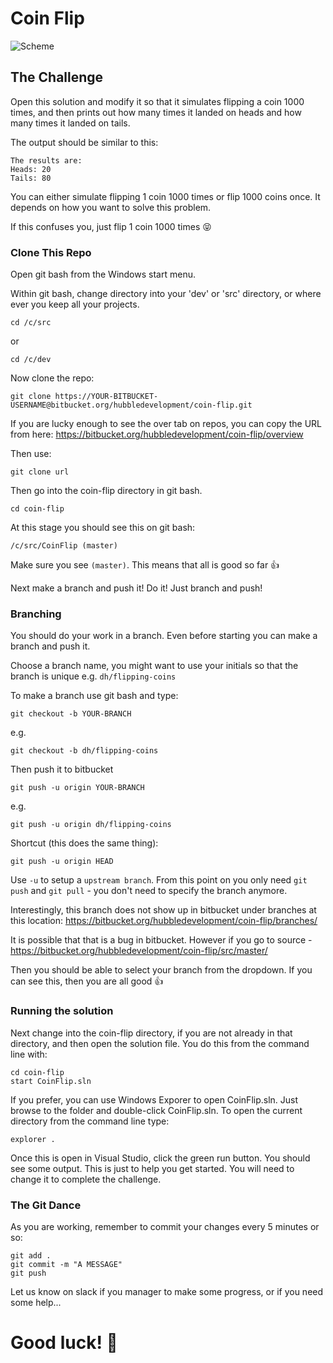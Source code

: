 ﻿# Coin Flip

![Scheme](https://d30y9cdsu7xlg0.cloudfront.net/png/98997-200.png)

## The Challenge

Open this solution and modify it so that it simulates flipping a coin 1000 times, and then prints out how many times it landed on heads and how many times it landed on tails.

The output should be similar to this:
```
The results are:
Heads: 20
Tails: 80
```

You can either simulate flipping 1 coin 1000 times or flip 1000 coins once. It depends on how you want to solve this problem.

If this confuses you, just flip 1 coin 1000 times 😝

### Clone This Repo

Open git bash from the Windows start menu.

Within git bash, change directory into your 'dev' or 'src' directory, or where ever you keep all your projects.

```
cd /c/src
```
or
```
cd /c/dev
```

Now clone the repo:

```
git clone https://YOUR-BITBUCKET-USERNAME@bitbucket.org/hubbledevelopment/coin-flip.git
```

If you are lucky enough to see the over tab on repos, you can copy the URL from here: https://bitbucket.org/hubbledevelopment/coin-flip/overview

Then use:
```
git clone url
```

Then go into the coin-flip directory in git bash.

```
cd coin-flip
```

At this stage you should see this on git bash:

```
/c/src/CoinFlip (master)
```

Make sure you see `(master)`. This means that all is good so far 👍

Next make a branch and push it! Do it! Just branch and push!

### Branching

You should do your work in a branch. Even before starting you can make a branch and push it.

Choose a branch name, you might want to use your initials so that the branch is unique e.g. `dh/flipping-coins`

To make a branch use git bash and type:

```
git checkout -b YOUR-BRANCH
```
e.g.
```
git checkout -b dh/flipping-coins
```

Then push it to bitbucket

```
git push -u origin YOUR-BRANCH
```

e.g.

```
git push -u origin dh/flipping-coins
```

Shortcut (this does the same thing):
```
git push -u origin HEAD
```

Use `-u` to setup a `upstream branch`. From this point on you only need `git push` and `git pull` - you don't need to specify the branch anymore.

Interestingly, this branch does not show up in bitbucket under branches at this location: https://bitbucket.org/hubbledevelopment/coin-flip/branches/

It is possible that that is a bug in bitbucket. However if you go to source - https://bitbucket.org/hubbledevelopment/coin-flip/src/master/

Then you should be able to select your branch from the dropdown. If you can see this, then you are all good 👍

### Running the solution

Next change into the coin-flip directory, if you are not already in that directory, and then open the solution file. You do this from the command line with:

```
cd coin-flip
start CoinFlip.sln
```

If you prefer, you can use Windows Exporer to open CoinFlip.sln. Just browse to the folder and double-click CoinFlip.sln. To open the current directory from the command line type:

```
explorer .
```

Once this is open in Visual Studio, click the green run button. You should see some output. This is just to help you get started. You will need to change it to complete the challenge.


### The Git Dance

As you are working, remember to commit your changes every 5 minutes or so:

```
git add .
git commit -m "A MESSAGE"
git push
```

Let us know on slack if you manager to make some progress, or if you need some help...

# Good luck! 🐶
